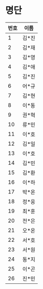
# 명단

| 번호  | 이름  |
| --- | --- |
| 1   | 김*진 |
| 2   | 김*재 |
| 3   | 김*영 |
| 4   | 김*애 |
| 5   | 김*진 |
| 6   | 어*규 |
| 7   | 김*현 |
| 8   | 이*동 |
| 9   | 권*혁 |
| 10  | 류*민 |
| 11  | 이*호 |
| 12  | 김*일 |
| 13  | 이*호 |
| 14  | 김*민 |
| 15  | 김*환 |
| 16  | 이*하 |
| 17  | 박*온 |
| 18  | 정*웅 |
| 19  | 최*훈 |
| 20  | 전*은 |
| 21  | 오*온 |
| 22  | 서*호 |
| 23  | 서*원 |
| 24  | 동*지 |
| 25  | 이*곤 |
| 26  | 진*민 |

